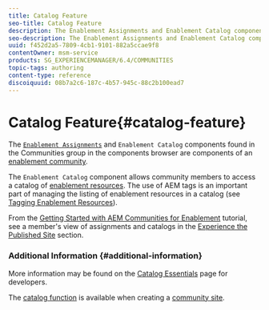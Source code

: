 ```yaml
---
title: Catalog Feature
seo-title: Catalog Feature
description: The Enablement Assignments and Enablement Catalog components are components of an enablement community
seo-description: The Enablement Assignments and Enablement Catalog components are components of an enablement community
uuid: f452d2a5-7809-4cb1-9101-882a5ccae9f8
contentOwner: msm-service
products: SG_EXPERIENCEMANAGER/6.4/COMMUNITIES
topic-tags: authoring
content-type: reference
discoiquuid: 08b7a2c6-187c-4b57-945c-88c2b100ead7
---
```


# Catalog Feature{#catalog-feature}

The [ `Enablement Assignments`](../../communities/using/assignments.md) and `Enablement Catalog` components found in the Communities group in the components browser are components of an [enablement community](../../communities/using/overview.md#enablementcommunity).

The `Enablement Catalog` component allows community members to access a catalog of [enablement resources](../../communities/using/resources.md). The use of AEM tags is an important part of managing the listing of enablement resources in a catalog (see [Tagging Enablement Resources](../../communities/using/tag-resources.md)).

From the [Getting Started with AEM Communities for Enablement](../../communities/using/getting-started-enablement.md) tutorial, see a member's view of assignments and catalogs in the [Experience the Published Site](../../communities/using/enablement-published-site.md) section.

### Additional Information {#additional-information}

More information may be found on the [Catalog Essentials](../../communities/using/catalog-developer-essentials.md) page for developers.

The [catalog function](../../communities/using/functions.md#catalogfunction) is available when creating a [community site](../../communities/using/sites-console.md).
